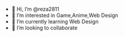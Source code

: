 - 👋 Hi, I’m @reza2811
- 👀 I’m interested in Game,Anime,Web Design
- 🌱 I’m currently learning Web Design
- 💞️ I’m looking to collaborate

<!---
reza2811/reza2811 is a ✨ special ✨ repository because its `README.md` (this file) appears on your GitHub profile.
You can click the Preview link to take a look at your changes.
--->
